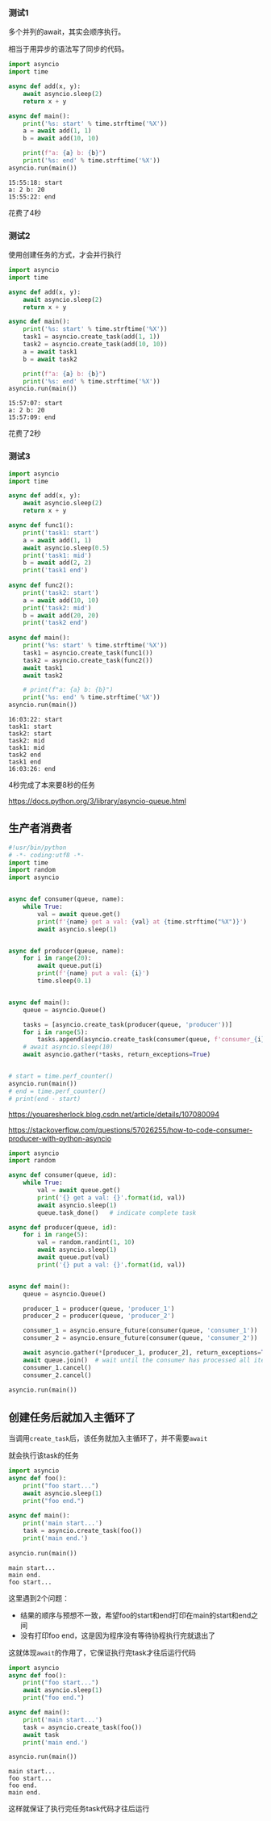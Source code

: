 

### 测试1

多个并列的await，其实会顺序执行。

相当于用异步的语法写了同步的代码。

```python
import asyncio
import time

async def add(x, y):
    await asyncio.sleep(2)
    return x + y

async def main():
    print('%s: start' % time.strftime('%X'))
    a = await add(1, 1)
    b = await add(10, 10)

    print(f"a: {a} b: {b}")
    print('%s: end' % time.strftime('%X'))
asyncio.run(main())
```

```
15:55:18: start
a: 2 b: 20
15:55:22: end
```

花费了4秒

### 测试2

使用创建任务的方式，才会并行执行

```python
import asyncio
import time

async def add(x, y):
    await asyncio.sleep(2)
    return x + y

async def main():
    print('%s: start' % time.strftime('%X'))
    task1 = asyncio.create_task(add(1, 1))
    task2 = asyncio.create_task(add(10, 10))
    a = await task1
    b = await task2

    print(f"a: {a} b: {b}")
    print('%s: end' % time.strftime('%X'))
asyncio.run(main())
```

```
15:57:07: start
a: 2 b: 20
15:57:09: end
```

花费了2秒

### 测试3

```python
import asyncio
import time

async def add(x, y):
    await asyncio.sleep(2)
    return x + y

async def func1():
    print('task1: start')
    a = await add(1, 1)
    await asyncio.sleep(0.5)
    print('task1: mid')
    b = await add(2, 2)
    print('task1 end')
    
async def func2():
    print('task2: start')
    a = await add(10, 10)
    print('task2: mid')
    b = await add(20, 20)
    print('task2 end')
    
async def main():
    print('%s: start' % time.strftime('%X'))
    task1 = asyncio.create_task(func1())
    task2 = asyncio.create_task(func2())
    await task1
    await task2

    # print(f"a: {a} b: {b}")
    print('%s: end' % time.strftime('%X'))
asyncio.run(main())
```

```
16:03:22: start
task1: start
task2: start
task2: mid
task1: mid
task2 end
task1 end
16:03:26: end
```

4秒完成了本来要8秒的任务





https://docs.python.org/3/library/asyncio-queue.html



## 生产者消费者

```python
#!usr/bin/python
# -*- coding:utf8 -*-
import time
import random
import asyncio


async def consumer(queue, name):
    while True:
        val = await queue.get()
        print(f'{name} get a val: {val} at {time.strftime("%X")}')
        await asyncio.sleep(1)


async def producer(queue, name):
    for i in range(20):
        await queue.put(i)
        print(f'{name} put a val: {i}')
        time.sleep(0.1)


async def main():
    queue = asyncio.Queue()

    tasks = [asyncio.create_task(producer(queue, 'producer'))]
    for i in range(5):
        tasks.append(asyncio.create_task(consumer(queue, f'consumer_{i}')))
    # await asyncio.sleep(10)
    await asyncio.gather(*tasks, return_exceptions=True)


# start = time.perf_counter()
asyncio.run(main())
# end = time.perf_counter()
# print(end - start)
```

https://youaresherlock.blog.csdn.net/article/details/107080094

https://stackoverflow.com/questions/57026255/how-to-code-consumer-producer-with-python-asyncio

```python
import asyncio
import random

async def consumer(queue, id):
    while True:
        val = await queue.get()
        print('{} get a val: {}'.format(id, val))
        await asyncio.sleep(1)
        queue.task_done()   # indicate complete task

async def producer(queue, id):
    for i in range(5):
        val = random.randint(1, 10)
        await asyncio.sleep(1)
        await queue.put(val)
        print('{} put a val: {}'.format(id, val))


async def main():
    queue = asyncio.Queue()

    producer_1 = producer(queue, 'producer_1')
    producer_2 = producer(queue, 'producer_2')

    consumer_1 = asyncio.ensure_future(consumer(queue, 'consumer_1'))
    consumer_2 = asyncio.ensure_future(consumer(queue, 'consumer_2'))

    await asyncio.gather(*[producer_1, producer_2], return_exceptions=True)
    await queue.join()  # wait until the consumer has processed all items
    consumer_1.cancel()
    consumer_2.cancel()
    
asyncio.run(main())
```

## 创建任务后就加入主循环了

当调用`create_task`后，该任务就加入主循环了，并不需要`await`

就会执行该task的任务

```python
import asyncio
async def foo():
    print("foo start...")
    await asyncio.sleep(1)
    print("foo end.")
    
async def main():
    print('main start...')
    task = asyncio.create_task(foo())
    print('main end.')
    
asyncio.run(main())
```

```
main start...
main end.
foo start...
```

这里遇到2个问题：

- 结果的顺序与预想不一致，希望foo的start和end打印在main的start和end之间
- 没有打印foo end，这是因为程序没有等待协程执行完就退出了

这就体现`await`的作用了，它保证执行完task才往后运行代码

```python
import asyncio
async def foo():
    print("foo start...")
    await asyncio.sleep(1)
    print("foo end.")

async def main():
    print('main start...')
    task = asyncio.create_task(foo())
    await task
    print('main end.')

asyncio.run(main())
```

```
main start...
foo start...
foo end.
main end.
```

这样就保证了执行完任务task代码才往后运行

